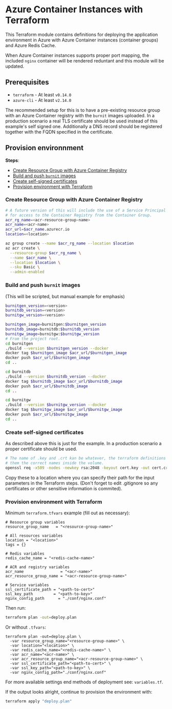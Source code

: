 # Azure Container Instances with Terraform

This Terraform module contains definitions for deploying the application environment
in Azure with Azure Container instances (container groups) and Azure Redis Cache.

When Azure Container instances supports proper port mapping,
the included `nginx` container will be rendered reduntant and this
module will be updated.

## Prerequisites

* `terraform` - At least `v0.14.0`
* `azure-cli` - At least `v2.14.0`

The recommended setup for this is to have a pre-existing resource group with an Azure Container registry with the `burnit` images uploaded.
In a production scenario a real TLS certificate should be used instead of this example's self signed one. Additionally a DNS record
should be registered together with the FQDN specified in the certificate. 

## Provision environnment

**Steps**:

- [Create Resource Group with Azure Container Registry](#create-resource-group-with-azure-container-registry)
- [Build and push `burnit` images](#build-and-push-burnit-images)
- [Create self-signed certificates](#create-self-signed-certificates)
- [Provision environment with Terraform](#provision-environment-with-terraform)

### Create Resource Group with Azure Container Registry
```sh
# A future version of this will include the use of a Service Principal
# for access to the Container Registry from the Container Group.
acr_rg_name=<acr-resource-group-name>
acr_name=<acr-name>
acr_url=$acr_name.azurecr.io
location=<location>

az group create --name $acr_rg_name --location $location
az acr create \
  --resource-group $acr_rg_name \
  --name $acr_name \
  --location $location \
  --sku Basic \
  --admin-enabled
```
### Build and push `burnit` images

(This will be scripted, but manual example for emphasis)

```sh
burnitgen_version=<version>
burnitdb_version=<version>
burnitgw_version=<version>

burnitgen_image=burnitgen:$burnitgen_version
burnitdb_image=burnitdb:$burnitdb_version
burnitgw_image=burnitgw:$burnitgw_version
# From the project root.
cd burnitgen
./build --version $burnitgen_version --docker
docker tag $burnitgen_image $acr_url/$burnitgen_image
docker push $acr_url/$burnitgen_image
cd ..

cd burnitdb
./build --version $burnitdb_version --docker
docker tag $burnitdb_image $acr_url/$burnitdb_image
docker push $acr_url/$burnitdb_image
cd ..

cd burnitgw
./build --version $burnitgw_version --docker
docker tag $burnitgw_image $acr_url/$burnitgw_image
docker push $acr_url/$burnitgw_image
cd ..
```

### Create self-signed certificates

As described above this is just for the example. In a production scenario a proper certificate should be used.

```sh
# The name of .key and .crt kan be whatever, the terraform definitions gives
# them the correct names inside the volume.
openssl req -x509 -nodes -newkey rsa:2048 -keyout cert.key -out cert.crt -days 3650
```

Copy these to a location where you can specify their path for the input parameters
in the Terraform steps. (Don't forget to edit .gitignore so any certificates or other
sensitive information is commited).

### Provision environment with Terraform

Minimum `terraform.tfvars` example (fill out as necessary):
```hcl
# Resource group variables
resource_group_name   = "<resource-group-name>"

# All resources variables
location = "<location>"
tags = {}

# Redis variables
redis_cache_name = "<redis-cache-name>"

# ACR and registry variables
acr_name                = "<acr-name>"
acr_resource_group_name = "<acr-resource-group-name>"

# Service variables
ssl_certificate_path = "<path-to-cert>"
ssl_key_path         = "<path-to-key>"
nginx_config_path      = "./conf/nginx.conf"
```

Then run:
```sh
terraform plan -out=deploy.plan
```

Or without `.tfvars`:

```
terraform plan -out=deploy.plan \
  -var resource_group_name="<resource-group-name>" \
  -var location="<location>" \
  -var redis_cache_name="<redis-cache-name>" \
  -var acr_name="<acr-name>" \
  -var acr_resource_group_name="<acr-resource-group-name>" \
  -var ssl_certificate_path="<path-to-cert>" \
  -var ssl_key_path="<path-to-key>" \
  -var nginx_config_path="./conf/nginx.conf"
```

For more available settings end methods of deployment see: `variables.tf`.

If the output looks alright, continue to provision the environment
with:

```sh
terraform apply "deploy.plan"
```
